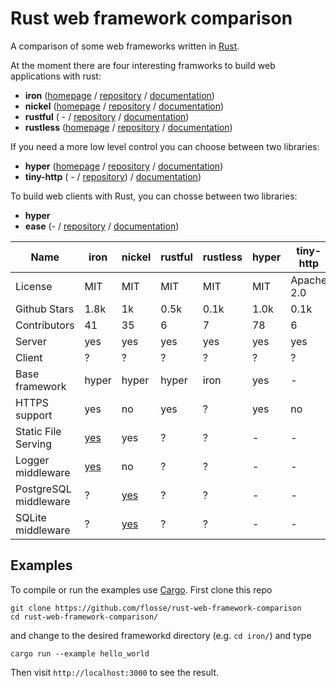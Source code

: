 # Rust web framework comparison

A comparison of some web frameworks written in [Rust](https://rustlang.org).

At the moment there are four interesting framworks to build web applications
with rust:

- **iron**     ([homepage](http://ironframework.io/) / [repository](https://github.com/iron/iron/)            / [documentation](http://ironframework.io/doc/iron/))
- **nickel**   ([homepage](http://nickel.rs/)        / [repository](https://github.com/nickel-org/nickel.rs/) / [documentation](http://docs.nickel.rs/nickel/))
- **rustful**  ( -                                   / [repository](https://github.com/Ogeon/rustful)         / [documentation](http://ogeon.github.io/docs/rustful/master/rustful/))
- **rustless** ([homepage](http://rustless.org/)     / [repository](https://github.com/rustless/rustless)     / [documentation](http://rustless.org/rustless/doc/rustless/))

If you need a more low level control you can choose between two libraries:

- **hyper**     ([homepage](http://hyper.rs/) / [repository](https://github.com/hyperium/hyper)      / [documentation](http://hyper.rs/hyper/hyper/))
- **tiny-http** ( -                           / [repository](https://github.com/frewsxcv/tiny-http)) / [documentation](http://frewsxcv.github.io/tiny-http/tiny_http/index.html))

To build web clients with Rust, you can chosse between two libraries:

- **hyper**
- **ease**  (- / [repository](https://github.com/SimonPersson/ease) / [documentation](http://simonpersson.github.io/ease/))


|                  Name | iron                                  | nickel                                                | rustful   | rustless  | hyper  | tiny-http  | ease  |
| --------------------- | ------------------------------------- | ----------------------------------------------------- | --------- | --------- |------- | ---------- | ----- |
|               License | MIT                                   | MIT                                                   | MIT       | MIT       | MIT    | Apache 2.0 | MIT   |
|          Github Stars | 1.8k                                  | 1k                                                    | 0.5k      | 0.1k      | 1.0k   | 0.1k       | 0.05k |
|          Contributors | 41                                    | 35                                                    | 6         | 7         | 78     | 6          | 2     |
|                Server | yes                                   | yes                                                   | yes       | yes       | yes    | yes        | no    |
|                Client | ?                                     | ?                                                     | ?         | ?         | ?      | ?          | yes   |
|        Base framework | hyper                                 | hyper                                                 | hyper     | iron      | yes    | -          | hyper |
|         HTTPS support | yes                                   | no                                                    | yes       | ?         | yes    | no         | -     |
|   Static File Serving | [yes](https://github.com/iron/static) | yes                                                   | ?         | ?         | -      | -          | -     |
|     Logger middleware | [yes](https://github.com/iron/logger) | no                                                    | ?         | ?         | -      | -          | -     |
| PostgreSQL middleware | ?                                     | [yes](https://github.com/nickel-org/nickel-postgres)  | ?         | ?         | -      | -          | -     |
|     SQLite middleware | ?                                     | [yes](https://github.com/flosse/nickel-sqlite)        | ?         | ?         | -      | -          | -     |

## Examples

To compile or run the examples use [Cargo](https://github.com/rust-lang/cargo).
First clone this repo

    git clone https://github.com/flosse/rust-web-framework-comparison
    cd rust-web-framework-comparison/

and change to the desired frameworkd directory (e.g. `cd iron/`) and type

    cargo run --example hello_world

Then visit `http://localhost:3000` to see the result.
